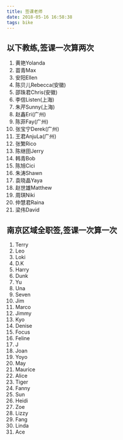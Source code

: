 ```yaml
---
title: 签课老师
date: 2018-05-16 16:58:38
tags: bike
---
```



## 以下教练,签课一次算两次

1. 黄艳Yolanda
2. 苗青Max
3. 安阳Ellen
4. 陈贝儿Rebecca(安徽)
5. 邵珠君Chris(安徽)
6. 李信Listen(上海)
7. 朱芹Sunny(上海)
8. 赵鑫Eri(广州)
9. 陈菲Fay(广州)
10. 张宝宁Derek(广州)
11. 王君AnjuLa(广州)
12. 张繁Rico
13. 陈继田Jerry
14. 韩青Bob
15. 陈旭Cici
16. 朱涛Shawn
17. 袁晓晶Yaya
18. 赵世雄Matthew
19. 周琪Niki
20. 仲慧君Raina
21. 梁伟David

## 南京区域全职签,签课一次算一次

1. Terry
2. Leo
3. Loki
4. D.K
5. Harry
6. Dunk
7. Yu
8. Una
9. Seven
10. Jim
11. Marco
12. Jimmy
13. Kyo
14. Denise
15. Focus
16. Feline
17. J
18. Joan
19. Yoyo
20. May
21. Maurice
22. Alice
23. Tiger
24. Fanny
25. Sun
26. Heidi
27. Zoe
28. Lizzy
29. Fang
30. Linda
31. Ace
